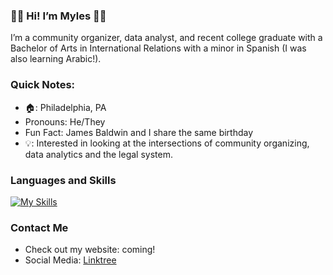 ### 👋🏾 Hi! I’m Myles 👋🏾 ###

I’m a community organizer, data analyst, and recent college graduate with a Bachelor of Arts in International Relations with a minor in Spanish (I was also learning Arabic!).



### Quick Notes: ###
- 🏠: Philadelphia, PA
- Pronouns: He/They
- Fun Fact: James Baldwin and I share the same birthday
- 💡: Interested in looking at the intersections of community organizing, data analytics and the legal system.

### Languages and Skills ###
[![My Skills](https://skillicons.dev/icons?i=py,postgres,sqlite,vscode,mongodb,html,js,cs,bootstrap,flask&theme=light)](https://skillicons.dev)


### Contact Me ###

- Check out my website: coming! 
- Social Media: <a href="https://www.linktr.ee/maelsse">Linktree</a> 
